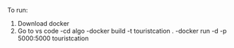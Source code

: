 To run:
1. Download docker
2. Go to vs code
    -cd algo
    -docker build -t touristcation .
    -docker run -d -p 5000:5000 touristcation
